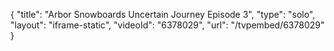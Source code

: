{
    "title": "Arbor Snowboards Uncertain Journey Episode 3",
    "type": "solo",
    "layout": "iframe-static",
    "videoId": "6378029",
    "url": "\/tvpembed\/6378029"
}